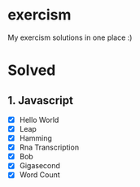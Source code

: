 # exercism
My exercism solutions in one  place :)

# Solved

## 1. Javascript
- [x] Hello World
- [x] Leap
- [x] Hamming
- [x] Rna Transcription
- [x] Bob
- [x] Gigasecond
- [x] Word Count